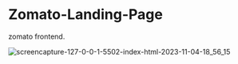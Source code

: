 # Zomato-Landing-Page
zomato frontend.

![screencapture-127-0-0-1-5502-index-html-2023-11-04-18_56_15](https://github.com/Harsh-Mishr/Zomato-Landing-Page/assets/144620990/c4716512-f72a-473c-ab52-bff5bdf6ebcf)
